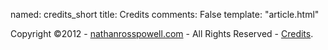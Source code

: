 named: credits_short
title: Credits 
comments: False
template: "article.html"

Copyright ©2012 - [nathanrosspowell.com][home] - All Rights Reserved - [Credits][credits].

[home]: http://nathanrosspowell.com/ "Home"
[credits]: http://nathanrosspowell.com/credits "Nathan's credits"
